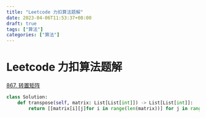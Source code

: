 ```yaml
---
title: "Leetcode 力扣算法题解"
date: 2023-04-06T11:53:37+08:00
draft: true
tags: ["算法"]
categories: ["算法"]
---
```


# Leetcode 力扣算法题解

[867. 转置矩阵](https://leetcode.cn/problems/transpose-matrix/)

```python
class Solution:
    def transpose(self, matrix: List[List[int]]) -> List[List[int]]:
        return [[matrix[i][j]for i in range(len(matrix))] for j in range(len(matrix[0]))]
```

